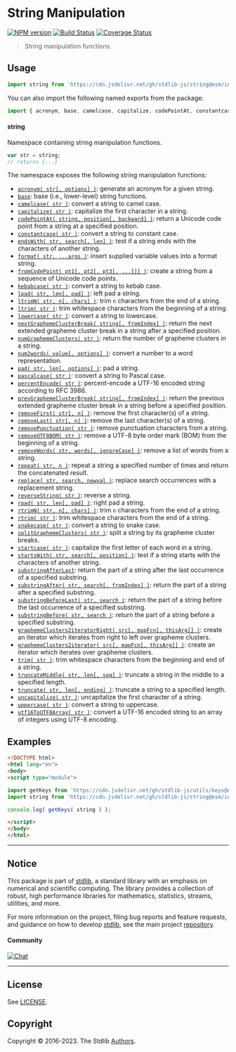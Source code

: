 <!--

@license Apache-2.0

Copyright (c) 2018 The Stdlib Authors.

Licensed under the Apache License, Version 2.0 (the "License");
you may not use this file except in compliance with the License.
You may obtain a copy of the License at

   http://www.apache.org/licenses/LICENSE-2.0

Unless required by applicable law or agreed to in writing, software
distributed under the License is distributed on an "AS IS" BASIS,
WITHOUT WARRANTIES OR CONDITIONS OF ANY KIND, either express or implied.
See the License for the specific language governing permissions and
limitations under the License.

-->

# String Manipulation

[![NPM version][npm-image]][npm-url] [![Build Status][test-image]][test-url] [![Coverage Status][coverage-image]][coverage-url] <!-- [![dependencies][dependencies-image]][dependencies-url] -->

> String manipulation functions.



<section class="usage">

## Usage

```javascript
import string from 'https://cdn.jsdelivr.net/gh/stdlib-js/string@esm/index.mjs';
```

You can also import the following named exports from the package:

```javascript
import { acronym, base, camelcase, capitalize, codePointAt, constantcase, endsWith, format, fromCodePoint, graphemeClusters2iterator, graphemeClusters2iteratorRight, kebabcase, lowercase, lpad, ltrim, ltrimN, nextGraphemeClusterBreak, num2words, numGraphemeClusters, pad, pascalcase, percentEncode, prevGraphemeClusterBreak, removeFirst, removeLast, removePunctuation, removeUTF8BOM, removeWords, repeat, replace, reverseString, rpad, rtrim, rtrimN, snakecase, splitGraphemeClusters, startcase, startsWith, substringAfter, substringAfterLast, substringBefore, substringBeforeLast, trim, truncate, truncateMiddle, uncapitalize, uppercase, utf16ToUTF8Array } from 'https://cdn.jsdelivr.net/gh/stdlib-js/string@esm/index.mjs';
```

#### string

Namespace containing string manipulation functions.

```javascript
var str = string;
// returns {...}
```

The namespace exposes the following string manipulation functions:

<!-- <toc pattern="*"> -->

<div class="namespace-toc">

-   <span class="signature">[`acronym( str[, options] )`][@stdlib/string/acronym]</span><span class="delimiter">: </span><span class="description">generate an acronym for a given string.</span>
-   <span class="signature">[`base`][@stdlib/string/base]</span><span class="delimiter">: </span><span class="description">base (i.e., lower-level) string functions.</span>
-   <span class="signature">[`camelcase( str )`][@stdlib/string/camelcase]</span><span class="delimiter">: </span><span class="description">convert a string to camel case.</span>
-   <span class="signature">[`capitalize( str )`][@stdlib/string/capitalize]</span><span class="delimiter">: </span><span class="description">capitalize the first character in a string.</span>
-   <span class="signature">[`codePointAt( string, position[, backward] )`][@stdlib/string/code-point-at]</span><span class="delimiter">: </span><span class="description">return a Unicode code point from a string at a specified position.</span>
-   <span class="signature">[`constantcase( str )`][@stdlib/string/constantcase]</span><span class="delimiter">: </span><span class="description">convert a string to constant case.</span>
-   <span class="signature">[`endsWith( str, search[, len] )`][@stdlib/string/ends-with]</span><span class="delimiter">: </span><span class="description">test if a string ends with the characters of another string.</span>
-   <span class="signature">[`format( str, ...args )`][@stdlib/string/format]</span><span class="delimiter">: </span><span class="description">insert supplied variable values into a format string.</span>
-   <span class="signature">[`fromCodePoint( pt1[, pt2[, pt3[, ...]]] )`][@stdlib/string/from-code-point]</span><span class="delimiter">: </span><span class="description">create a string from a sequence of Unicode code points.</span>
-   <span class="signature">[`kebabcase( str )`][@stdlib/string/kebabcase]</span><span class="delimiter">: </span><span class="description">convert a string to kebab case.</span>
-   <span class="signature">[`lpad( str, len[, pad] )`][@stdlib/string/left-pad]</span><span class="delimiter">: </span><span class="description">left pad a string.</span>
-   <span class="signature">[`ltrimN( str, n[, chars] )`][@stdlib/string/left-trim-n]</span><span class="delimiter">: </span><span class="description">trim `n` characters from the end of a string.</span>
-   <span class="signature">[`ltrim( str )`][@stdlib/string/left-trim]</span><span class="delimiter">: </span><span class="description">trim whitespace characters from the beginning of a string.</span>
-   <span class="signature">[`lowercase( str )`][@stdlib/string/lowercase]</span><span class="delimiter">: </span><span class="description">convert a string to lowercase.</span>
-   <span class="signature">[`nextGraphemeClusterBreak( string[, fromIndex] )`][@stdlib/string/next-grapheme-cluster-break]</span><span class="delimiter">: </span><span class="description">return the next extended grapheme cluster break in a string after a specified position.</span>
-   <span class="signature">[`numGraphemeClusters( str )`][@stdlib/string/num-grapheme-clusters]</span><span class="delimiter">: </span><span class="description">return the number of grapheme clusters in a string.</span>
-   <span class="signature">[`num2words( value[, options] )`][@stdlib/string/num2words]</span><span class="delimiter">: </span><span class="description">convert a number to a word representation.</span>
-   <span class="signature">[`pad( str, len[, options] )`][@stdlib/string/pad]</span><span class="delimiter">: </span><span class="description">pad a string.</span>
-   <span class="signature">[`pascalcase( str )`][@stdlib/string/pascalcase]</span><span class="delimiter">: </span><span class="description">convert a string to Pascal case.</span>
-   <span class="signature">[`percentEncode( str )`][@stdlib/string/percent-encode]</span><span class="delimiter">: </span><span class="description">percent-encode a UTF-16 encoded string according to RFC 3986.</span>
-   <span class="signature">[`prevGraphemeClusterBreak( string[, fromIndex] )`][@stdlib/string/prev-grapheme-cluster-break]</span><span class="delimiter">: </span><span class="description">return the previous extended grapheme cluster break in a string before a specified position.</span>
-   <span class="signature">[`removeFirst( str[, n] )`][@stdlib/string/remove-first]</span><span class="delimiter">: </span><span class="description">remove the first character(s) of a string.</span>
-   <span class="signature">[`removeLast( str[, n] )`][@stdlib/string/remove-last]</span><span class="delimiter">: </span><span class="description">remove the last character(s) of a string.</span>
-   <span class="signature">[`removePunctuation( str )`][@stdlib/string/remove-punctuation]</span><span class="delimiter">: </span><span class="description">remove punctuation characters from a string.</span>
-   <span class="signature">[`removeUTF8BOM( str )`][@stdlib/string/remove-utf8-bom]</span><span class="delimiter">: </span><span class="description">remove a UTF-8 byte order mark (BOM) from the beginning of a string.</span>
-   <span class="signature">[`removeWords( str, words[, ignoreCase] )`][@stdlib/string/remove-words]</span><span class="delimiter">: </span><span class="description">remove a list of words from a string.</span>
-   <span class="signature">[`repeat( str, n )`][@stdlib/string/repeat]</span><span class="delimiter">: </span><span class="description">repeat a string a specified number of times and return the concatenated result.</span>
-   <span class="signature">[`replace( str, search, newval )`][@stdlib/string/replace]</span><span class="delimiter">: </span><span class="description">replace search occurrences with a replacement string.</span>
-   <span class="signature">[`reverseString( str )`][@stdlib/string/reverse]</span><span class="delimiter">: </span><span class="description">reverse a string.</span>
-   <span class="signature">[`rpad( str, len[, pad] )`][@stdlib/string/right-pad]</span><span class="delimiter">: </span><span class="description">right pad a string.</span>
-   <span class="signature">[`rtrimN( str, n[, chars] )`][@stdlib/string/right-trim-n]</span><span class="delimiter">: </span><span class="description">trim `n` characters from the end of a string.</span>
-   <span class="signature">[`rtrim( str )`][@stdlib/string/right-trim]</span><span class="delimiter">: </span><span class="description">trim whitespace characters from the end of a string.</span>
-   <span class="signature">[`snakecase( str )`][@stdlib/string/snakecase]</span><span class="delimiter">: </span><span class="description">convert a string to snake case.</span>
-   <span class="signature">[`splitGraphemeClusters( str )`][@stdlib/string/split-grapheme-clusters]</span><span class="delimiter">: </span><span class="description">split a string by its grapheme cluster breaks.</span>
-   <span class="signature">[`startcase( str )`][@stdlib/string/startcase]</span><span class="delimiter">: </span><span class="description">capitalize the first letter of each word in a string.</span>
-   <span class="signature">[`startsWith( str, search[, position] )`][@stdlib/string/starts-with]</span><span class="delimiter">: </span><span class="description">test if a string starts with the characters of another string.</span>
-   <span class="signature">[`substringAfterLast`][@stdlib/string/substring-after-last]</span><span class="delimiter">: </span><span class="description">return the part of a string after the last occurrence of a specified substring.</span>
-   <span class="signature">[`substringAfter( str, search[, fromIndex] )`][@stdlib/string/substring-after]</span><span class="delimiter">: </span><span class="description">return the part of a string after a specified substring.</span>
-   <span class="signature">[`substringBeforeLast( str, search )`][@stdlib/string/substring-before-last]</span><span class="delimiter">: </span><span class="description">return the part of a string before the last occurrence of a specified substring.</span>
-   <span class="signature">[`substringBefore( str, search )`][@stdlib/string/substring-before]</span><span class="delimiter">: </span><span class="description">return the part of a string before a specified substring.</span>
-   <span class="signature">[`graphemeClusters2iteratorRight( src[, mapFcn[, thisArg]] )`][@stdlib/string/to-grapheme-cluster-iterator-right]</span><span class="delimiter">: </span><span class="description">create an iterator which iterates from right to left over grapheme clusters.</span>
-   <span class="signature">[`graphemeClusters2iterator( src[, mapFcn[, thisArg]] )`][@stdlib/string/to-grapheme-cluster-iterator]</span><span class="delimiter">: </span><span class="description">create an iterator which iterates over grapheme clusters.</span>
-   <span class="signature">[`trim( str )`][@stdlib/string/trim]</span><span class="delimiter">: </span><span class="description">trim whitespace characters from the beginning and end of a string.</span>
-   <span class="signature">[`truncateMiddle( str, len[, seq] )`][@stdlib/string/truncate-middle]</span><span class="delimiter">: </span><span class="description">truncate a string in the middle to a specified length.</span>
-   <span class="signature">[`truncate( str, len[, ending] )`][@stdlib/string/truncate]</span><span class="delimiter">: </span><span class="description">truncate a string to a specified length.</span>
-   <span class="signature">[`uncapitalize( str )`][@stdlib/string/uncapitalize]</span><span class="delimiter">: </span><span class="description">uncapitalize the first character of a string.</span>
-   <span class="signature">[`uppercase( str )`][@stdlib/string/uppercase]</span><span class="delimiter">: </span><span class="description">convert a string to uppercase.</span>
-   <span class="signature">[`utf16ToUTF8Array( str )`][@stdlib/string/utf16-to-utf8-array]</span><span class="delimiter">: </span><span class="description">convert a UTF-16 encoded string to an array of integers using UTF-8 encoding.</span>

</div>

<!-- </toc> -->

</section>

<!-- /.usage -->

<section class="examples">

## Examples

<!-- TODO: better examples -->

<!-- eslint no-undef: "error" -->

```html
<!DOCTYPE html>
<html lang="en">
<body>
<script type="module">

import getKeys from 'https://cdn.jsdelivr.net/gh/stdlib-js/utils/keys@esm/index.mjs';
import string from 'https://cdn.jsdelivr.net/gh/stdlib-js/string@esm/index.mjs';

console.log( getKeys( string ) );

</script>
</body>
</html>
```

</section>

<!-- /.examples -->

<!-- Section for related `stdlib` packages. Do not manually edit this section, as it is automatically populated. -->

<section class="related">

</section>

<!-- /.related -->

<!-- Section for all links. Make sure to keep an empty line after the `section` element and another before the `/section` close. -->


<section class="main-repo" >

* * *

## Notice

This package is part of [stdlib][stdlib], a standard library with an emphasis on numerical and scientific computing. The library provides a collection of robust, high performance libraries for mathematics, statistics, streams, utilities, and more.

For more information on the project, filing bug reports and feature requests, and guidance on how to develop [stdlib][stdlib], see the main project [repository][stdlib].

#### Community

[![Chat][chat-image]][chat-url]

---

## License

See [LICENSE][stdlib-license].


## Copyright

Copyright &copy; 2016-2023. The Stdlib [Authors][stdlib-authors].

</section>

<!-- /.stdlib -->

<!-- Section for all links. Make sure to keep an empty line after the `section` element and another before the `/section` close. -->

<section class="links">

[npm-image]: http://img.shields.io/npm/v/@stdlib/string.svg
[npm-url]: https://npmjs.org/package/@stdlib/string

[test-image]: https://github.com/stdlib-js/string/actions/workflows/test.yml/badge.svg?branch=vnull
[test-url]: https://github.com/stdlib-js/string/actions/workflows/test.yml?query=branch:vnull

[coverage-image]: https://img.shields.io/codecov/c/github/stdlib-js/string/main.svg
[coverage-url]: https://codecov.io/github/stdlib-js/string?branch=main

<!--

[dependencies-image]: https://img.shields.io/david/stdlib-js/string.svg
[dependencies-url]: https://david-dm.org/stdlib-js/string/main

-->

[chat-image]: https://img.shields.io/gitter/room/stdlib-js/stdlib.svg
[chat-url]: https://gitter.im/stdlib-js/stdlib/

[stdlib]: https://github.com/stdlib-js/stdlib

[stdlib-authors]: https://github.com/stdlib-js/stdlib/graphs/contributors

[umd]: https://github.com/umdjs/umd
[es-module]: https://developer.mozilla.org/en-US/docs/Web/JavaScript/Guide/Modules

[deno-url]: https://github.com/stdlib-js/string/tree/deno
[umd-url]: https://github.com/stdlib-js/string/tree/umd
[esm-url]: https://github.com/stdlib-js/string/tree/esm
[branches-url]: https://github.com/stdlib-js/string/blob/main/branches.md

[stdlib-license]: https://raw.githubusercontent.com/stdlib-js/string/main/LICENSE

<!-- <toc-links> -->

[@stdlib/string/acronym]: https://github.com/stdlib-js/string/tree/main/acronym

[@stdlib/string/base]: https://github.com/stdlib-js/string/tree/main/base

[@stdlib/string/camelcase]: https://github.com/stdlib-js/string/tree/main/camelcase

[@stdlib/string/capitalize]: https://github.com/stdlib-js/string/tree/main/capitalize

[@stdlib/string/code-point-at]: https://github.com/stdlib-js/string/tree/main/code-point-at

[@stdlib/string/constantcase]: https://github.com/stdlib-js/string/tree/main/constantcase

[@stdlib/string/ends-with]: https://github.com/stdlib-js/string/tree/main/ends-with

[@stdlib/string/format]: https://github.com/stdlib-js/string/tree/main/format

[@stdlib/string/from-code-point]: https://github.com/stdlib-js/string/tree/main/from-code-point

[@stdlib/string/kebabcase]: https://github.com/stdlib-js/string/tree/main/kebabcase

[@stdlib/string/left-pad]: https://github.com/stdlib-js/string/tree/main/left-pad

[@stdlib/string/left-trim-n]: https://github.com/stdlib-js/string/tree/main/left-trim-n

[@stdlib/string/left-trim]: https://github.com/stdlib-js/string/tree/main/left-trim

[@stdlib/string/lowercase]: https://github.com/stdlib-js/string/tree/main/lowercase

[@stdlib/string/next-grapheme-cluster-break]: https://github.com/stdlib-js/string/tree/main/next-grapheme-cluster-break

[@stdlib/string/num-grapheme-clusters]: https://github.com/stdlib-js/string/tree/main/num-grapheme-clusters

[@stdlib/string/num2words]: https://github.com/stdlib-js/string/tree/main/num2words

[@stdlib/string/pad]: https://github.com/stdlib-js/string/tree/main/pad

[@stdlib/string/pascalcase]: https://github.com/stdlib-js/string/tree/main/pascalcase

[@stdlib/string/percent-encode]: https://github.com/stdlib-js/string/tree/main/percent-encode

[@stdlib/string/prev-grapheme-cluster-break]: https://github.com/stdlib-js/string/tree/main/prev-grapheme-cluster-break

[@stdlib/string/remove-first]: https://github.com/stdlib-js/string/tree/main/remove-first

[@stdlib/string/remove-last]: https://github.com/stdlib-js/string/tree/main/remove-last

[@stdlib/string/remove-punctuation]: https://github.com/stdlib-js/string/tree/main/remove-punctuation

[@stdlib/string/remove-utf8-bom]: https://github.com/stdlib-js/string/tree/main/remove-utf8-bom

[@stdlib/string/remove-words]: https://github.com/stdlib-js/string/tree/main/remove-words

[@stdlib/string/repeat]: https://github.com/stdlib-js/string/tree/main/repeat

[@stdlib/string/replace]: https://github.com/stdlib-js/string/tree/main/replace

[@stdlib/string/reverse]: https://github.com/stdlib-js/string/tree/main/reverse

[@stdlib/string/right-pad]: https://github.com/stdlib-js/string/tree/main/right-pad

[@stdlib/string/right-trim-n]: https://github.com/stdlib-js/string/tree/main/right-trim-n

[@stdlib/string/right-trim]: https://github.com/stdlib-js/string/tree/main/right-trim

[@stdlib/string/snakecase]: https://github.com/stdlib-js/string/tree/main/snakecase

[@stdlib/string/split-grapheme-clusters]: https://github.com/stdlib-js/string/tree/main/split-grapheme-clusters

[@stdlib/string/startcase]: https://github.com/stdlib-js/string/tree/main/startcase

[@stdlib/string/starts-with]: https://github.com/stdlib-js/string/tree/main/starts-with

[@stdlib/string/substring-after-last]: https://github.com/stdlib-js/string/tree/main/substring-after-last

[@stdlib/string/substring-after]: https://github.com/stdlib-js/string/tree/main/substring-after

[@stdlib/string/substring-before-last]: https://github.com/stdlib-js/string/tree/main/substring-before-last

[@stdlib/string/substring-before]: https://github.com/stdlib-js/string/tree/main/substring-before

[@stdlib/string/to-grapheme-cluster-iterator-right]: https://github.com/stdlib-js/string/tree/main/to-grapheme-cluster-iterator-right

[@stdlib/string/to-grapheme-cluster-iterator]: https://github.com/stdlib-js/string/tree/main/to-grapheme-cluster-iterator

[@stdlib/string/trim]: https://github.com/stdlib-js/string/tree/main/trim

[@stdlib/string/truncate-middle]: https://github.com/stdlib-js/string/tree/main/truncate-middle

[@stdlib/string/truncate]: https://github.com/stdlib-js/string/tree/main/truncate

[@stdlib/string/uncapitalize]: https://github.com/stdlib-js/string/tree/main/uncapitalize

[@stdlib/string/uppercase]: https://github.com/stdlib-js/string/tree/main/uppercase

[@stdlib/string/utf16-to-utf8-array]: https://github.com/stdlib-js/string/tree/main/utf16-to-utf8-array

<!-- </toc-links> -->

</section>

<!-- /.links -->
